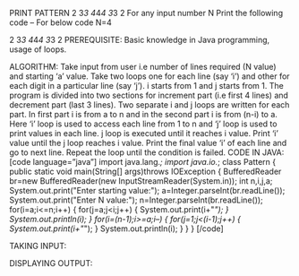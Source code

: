 PRINT PATTERN  2 3*3 4*4*4 3*3 2
For any input number N Print the following code – For below code N=4

2
3*3
4*4*4
3*3
2
PREREQUISITE:
Basic knowledge in Java programming, usage of loops.

ALGORITHM:
Take input from user i.e number of lines required (N value) and starting ‘a’ value.
Take two loops one for each line (say ‘i’) and other for each digit in a particular line (say ‘j’). i starts from 1 and j starts from 1.
The program is divided into two sections for increment part (i.e first 4 lines) and decrement part (last 3 lines). Two separate i and j loops are written for each part. In first part i is from a to n and in the second part i is from (n-i) to a.
Here ‘i’ loop is used to access each line from 1 to n and ‘j’ loop is used to print values in each line. j loop is executed until it reaches i value.
Print ‘i’ value until the j loop reaches i value.
Print the final value ‘i’ of each line and go to next line.
Repeat the loop until the condition is failed.
CODE IN JAVA:
[code language=”java”]
import java.lang.*;
import java.io.*;
class Pattern
{
public static void main(String[] args)throws IOException
{
BufferedReader br=new BufferedReader(new InputStreamReader(System.in));
int n,i,j,a;
System.out.print("Enter starting value:");
a=Integer.parseInt(br.readLine());
System.out.print("Enter N value:");
n=Integer.parseInt(br.readLine());
for(i=a;i<=n;i++)
{
for(j=a;j<i;j++)
{
System.out.print(i+"*");
}
System.out.println(i);
}
for(i=(n-1);i>=a;i–)
{
for(j=1;j<(i-1);j++)
{
System.out.print(i+"*");
}
System.out.println(i);
}
}
}
[/code]

 

TAKING INPUT:


DISPLAYING OUTPUT:


